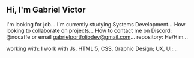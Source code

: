 ## Hi, I'm Gabriel Victor
 I'm looking for job...
I'm currently studying Systems Development...
How looking to collaborate on projects...
How to contact me on Discord: @nocaffe or email gabrielportfoliodev@gmail.com...
repository: He/Him...

working with: I work with Js, HTML:5, CSS, Graphic Design; UX, UI;...

<!---
coffeejpeg/coffeejpeg is a canal repository because its `README.md` (this file) appears on your GitHub profile.
You can click the Preview link to take a look at your changes.
--->
